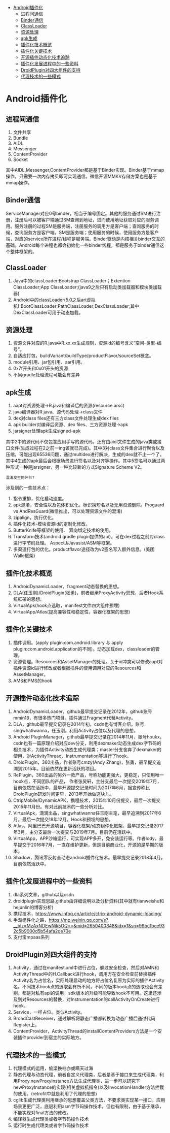 <!-- TOC -->

- [Android插件化](#android插件化)
    - [进程间通信](#进程间通信)
    - [Binder通信](#binder通信)
    - [ClassLoader](#classloader)
    - [资源处理](#资源处理)
    - [apk生成](#apk生成)
    - [插件化技术概览](#插件化技术概览)
    - [插件化关键技术](#插件化关键技术)
    - [开源插件动态化技术追踪](#开源插件动态化技术追踪)
    - [插件化发展进程中的一些资料](#插件化发展进程中的一些资料)
    - [DroidPlugin对四大组件的支持](#droidplugin对四大组件的支持)
    - [代理技术的一些模式](#代理技术的一些模式)

<!-- /TOC -->
# Android插件化

## 进程间通信
1. 文件共享
2. Bundle
3. AIDL
4. Messenger
5. ContentProvider
6. Socket

其中AIDL,Messenger,ContentProvider都是基于Binder实现。Binder基于mmap操作，只需要一次内存拷贝即可实现通信。微信开源MMKV存储方案也是基于mmap操作。

## Binder通信
ServiceManager对应0号binder，相当于编号固定。其他的服务通过SM进行注册，注册后可以被客户端通过SM查询到地址，进而使用地址获取对应的服务调用。服务注册的过程SM是服务端，注册服务的调用方是客户端；查询服务的时候，查询服务方是客户端，SM是服务端；使用服务的时候，使用服务方是客户端，对应的service所在进程/线程是服务端。Binder驱动是内核相关binder交互的基础。Android每个进程也都会初始化一些binder线程，都是服务于binder通信这个整体框架的。

## ClassLoader
1. Java中的classLoader:Bootstrap ClassLoader；Extention ClassLoader;App ClassLoader;(java9之后只有启动类加载器和模块类加载器)
2. Android中的classLoader(5.0之后art虚拟机):BootClassLoader;PathClassLoader;DexClassLoader;其中DexClassLoader可用于动态加载。

## 资源处理
1. 资源文件对应的R.java中R.xx.xx生成规则，资源id的编号含义“空间-类型-编号”。
2. 自适应打包，buildVariant/buildType/productFlavor/sourceSet概念。
3. module引用、jar包引用、aar引用。
4. 0x7f开头和0x01开头的资源
5. 不同gradle处理流程可能会有差异

## apk生成
1. aapt对资源处理->R.java和编译后的资源(resource.arsc)
2. java编译器对R.java、源代码处理->class文件
3. dex对class files还有三方class文件处理生成dex files
4. apk builder对编译后资源、dex files、三方资源处理->apk
5. jarsigner处理apk生成signed-apk

其中2中的源代码不仅包含应用手写的源代码，还有由aidl文件生成的java类或接口文件(生成过程在2之前一ing该就已完成)。其中3对class文件集合进行聚合以及压缩，可能出现65536问题，通过multidex进行解决，生成的dex就不止一个了。其中4生成的apk最后会根据场景进行签名以及对齐等操作。其中5签名可以通过两种形式一种是jarsigner，另一种比较新的方式Signature Scheme V2。

`混淆发生的环节?`

涉及到的一些技术点：
1. 指令重排，优化启动速度。
2. apk混淆，安全性以及包体积优化。标识换短名以及无用资源删除。Proguard vs AndResGuard(微信推出，可以处理资源文件的混淆)
3. zipalign，执行优化。
4. 插件化技术-模块资源id的定制化修改。
5. ButterKnife等框架的使用、 双向绑定技术的使用。
6. Transform技术(android gradle plugin提供的api)，可在dex过程之前对class进行字节码处理。 AspectJ/Javasist/ASM等框架。
7. 多渠道打包的优化。productflavor途径改为v2签名写入额外信息。(美团Walle框架)

## 插件化技术概览
1. AndroidDynamicLoader，fragment动态替换的思想。
2. DLA(任玉刚)/DroidPlugin(张勇)，前者继承ProxyActivity思想，后者Hook系统框架的思想。
3. VirtualApk(hook点选取，manifest文件四大组件预埋)
4. VirtualApp/Atlas(提高兼容性和稳定性，容器化框架的思想)

## 插件化关键技术
1. 插件调用。(apply plugin:com.android.library 与 apply plugin:com.android.application的不同)。动态加载dex，classloader的管理。
2. 资源管理。Resources和AssetManager的处理。关于id冲突可以修改aapt对插件资源id进行修改或者根据插件的使用调用对应的Resources和AssetManager。
3. AMS和PMS的hook

## 开源插件动态化技术追踪
1. AndroidDynamicLoader，github最早提交记录在2012年，github账号mmin18，有很多热门项目。插件通过Fragment代替Activity。
2. DLA，github最早提交记录在2014年初，csdn也有博客介绍，账号singwhatiwanna，任玉刚。利用Activity占位以及代理的思想。
3. Android PluginManager，github最早提交记录在2014年11月，账号houkx，csdn也有一篇原理介绍对应dev分支，利用dexmaker动态生成dex字节码的相关技术，为插件Activity动态生成代理类；master分支舍弃了dexmaker的使用，对ActivityThread、Instrumentation等进行了hook。
4. DroidPlugin，360出品，作者账号cmzy(Andy Zhang)，张勇，最早提交追溯到2015年。目前依然在更新活跃的项目。
5. RePlugin，360出品的另外一款产品，号称功能更强大，更稳定，只使用唯一hook点，不同团队的产品， 作者张炅轩，主分支最后一次提交2019年7月，目前依然在活跃中，最早开源提交记录时间为2017年6月，据宣传称比DroidPlugin研发时间更早，2013年开始做这块儿。
5. CtripMobile/DynamicAPK，携程技术，2015年10月份提交，最后一次提交2015年11月份。有对此前技术的一些分析对比。
6. VirtualApk，滴滴出品，singwhatiwanna任玉刚主笔，最早追溯到2017年6月，最后一次提交18年12月。Hook和预埋的思想。
7. Atlas，阿里巴巴开源项目，容器化框架/动态组件化框架，最早提交记录2017年3月，主分支最后一次提交与2019年7月。目前仍在活跃中。
8. VirtualApp，APP沙箱运行，可实现APP多开，免安装运行等。作者lody，最早提交于2016年7月，一直在维护更新，但是目前商业化，开源的是早期的版本。
9. Shadow，腾讯零反射全动态android插件化技术。最早提交记录2018年4月，目前依然活跃中。

## 插件化发展进程中的一些资料
1. dla系列文章，github以及csdn
2. droidplugin实现思路,github由详细说明以及分析资料(其中就有tianweishu和hejunlin的博客分析)
3. 携程技术，https://www.infoq.cn/article/ctrip-android-dynamic-loading/
4. 手淘组件化之路，https://mp.weixin.qq.com/s?__biz=MzAxNDEwNjk5OQ==&mid=2650400348&idx=1&sn=99bc1bce932c5b9000d5b54afa2de70e
5. 支付宝mpaas系列

## DroidPlugin对四大组件的支持
1. Activity，通过在manifest.xml中进行占位，躲过安全检查，然后对AMN和ActivityThread中的H.Callback进行hook，调用方在安全检查前替换插件Activity名为占位名，实际处理启动的地方将占位名复原为实际的插件Activity名。不同技术hook点的选取会有所不同，不同的版本hook点的选取也会有差别，都是对私有api的调用，sdk版本的升级可能导致hook不可用。这里还涉及到对Resources的替换，对Instrumentation的callActivityOnCreate进行hook。
2. Service，一样占位。类似Activity。
3. BroadCastReceiver，通过解析将静态广播都转换为动态广播后通过代码Register上。
4. ContentProvider，ActivityThread的installContentProviders方法是一个安装插件provider到宿主的实际地方。

## 代理技术的一些模式
1. 代理模式的运用，偷梁换柱亦或瞒天过海
2. 静态代理与动态代理，前者自定义代理类，后者是基于接口来生成代理类，利用Proxy.newProxyInstance方法生成代理类，进一步可以研究下newProxyInstance的实现(相关虚拟机指令)以及InvocationHandler方法拦截的使用。(retrofit中就是利用了代理的思想)
3. cglib生成代理类利用继承的思想覆盖父类方法，不要求类实现某一接口，应用场景更更广泛，底层利用asm字节码操作技术。但也有限制，由于基于继承，不能实现对final方法的修改。
4. 编译器生成代理类或者字节码操作技术
5. 运行时生成代理类或者字节码操作技术
